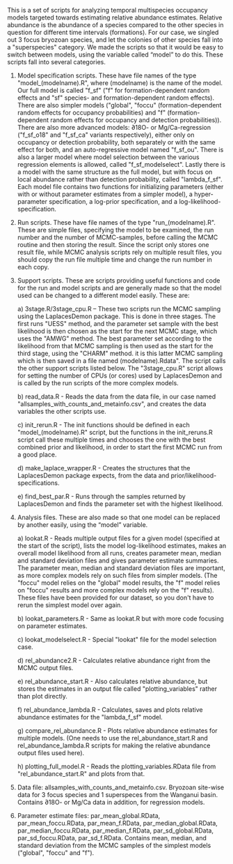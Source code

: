 This is a set of scripts for analyzing temporal multispecies occupancy models targeted towards estimating relative abundance estimates. Relative abundance is the abundance of a species compared to the other species in question for different time intervals (formations). For our case, we singled out 3 focus bryozoan species, and let the colonies of other species fall into a "superspecies" category. We made the scripts so that it would be easy to switch between models, using the variable called “model” to do this. These scripts fall into several categories.

1.	Model specification scripts. These have file names of the type "model_(modelname).R", where (modelname) is the name of the model. Our full model is called "f_sf" ("f" for formation-dependent random effects and "sf" species- and formation-dependent random effects). There are also simpler models ("global", "foccu" (formation-dependent random effects for occupancy probabilities) and "f" (formation-dependent random effects for occupancy and detection probabilities)). There are also more advanced models: ∂18O- or Mg/Ca-regression ("f_sf_o18" and "f_sf_ca" variants respectively), either only on occupancy or detection probability, both separately or with the same effect for both, and an auto-regressive model named "f_sf_ou". There is also a larger model where model selection between the various regression elements is allowed, called "f_sf_modelselect". Lastly there is a model with the same structure as the full model, but with focus on local abundance rather than detection probability, called "lambda_f_sf". Each model file contains two functions for initializing parameters (either with or without parameter estimates from a simpler model), a hyper-parameter specification, a log-prior specification, and a log-likelihood-specification.

2.	Run scripts. These have file names of the type "run_(modelname).R". These are simple files, specifying the model to be examined, the run number and the number of MCMC-samples, before calling the MCMC routine and then storing the result. Since the script only stores one result file, while MCMC analysis scripts rely on multiple result files, you should copy the run file multiple time and change the run number in each copy.

3.	Support scripts. These are scripts providing useful functions and code for the run and model scripts and are generally made so that the model used can be changed to a different model easily. These are: 

       a)	3stage.R/3stage_cpu.R – These two scripts run the MCMC sampling using the LaplacesDemon package. This is done in three stages. The first runs "UESS" method, and the parameter set sample with the best likelihood is then chosen as the start for the next MCMC stage, which uses the "AMWG" method. The best parameter set according to the likelihood from that MCMC sampling is then used as the start for the third stage, using the "CHARM" method. it is this latter MCMC sampling which is then saved in a file named (modelname).Rdata". The script calls the other support scripts listed below. The "3stage_cpu.R" script allows for setting the number of CPUs (or cores) used by LaplacesDemon and is called by the run scripts of the more complex models. 

       b)	read_data.R - Reads the data from the data file, in our case named "allsamples_with_counts_and_metainfo.csv", and creates the data variables the other scripts use. 

       c)	init_rerun.R - The init functions should be defined in each "model_(modelname).R" script, but the functions in the init_reruns.R script call these multiple times and chooses the one with the best combined prior and likelihood, in order to start the first MCMC run from a good place. 

       d)	make_laplace_wrapper.R - Creates the structures that the LaplacesDemon package expects, from the data and prior/likelihood-specifications. 

       e)	find_best_par.R - Runs through the samples returned by LaplacesDemon and finds the parameter set with the highest likelihood.

4.	Analysis files. These are also made so that one model can be replaced by another easily, using the “model” variable.

       a)	lookat.R - Reads multiple output files for a given model (specified at the start of the script), lists the model log-likelihood estimates, makes an overall model likelihood from all runs, creates parameter mean, median and standard deviation files and gives parameter estimate summaries. The parameter mean, median and standard deviation files are important, as more complex models rely on such files from simpler models. (The "foccu" model relies on the "global" model results, the "f" model relies on "foccu" results and more complex models rely on the "f" results). These files have been provided for our dataset, so you don't have to rerun the simplest model over again. 
      
       b)	lookat_parameters.R - Same as lookat.R but with more code focusing on parameter estimates. 
      
       c)	lookat_modelselect.R - Special "lookat" file for the model selection case.  
     
       d)	rel_abundance2.R - Calculates relative abundance right from the MCMC output files. 
      
       e)	rel_abundance_start.R - Also calculates relative abundance, but stores the estimates in an output file called "plotting_variables" rather than plot directly. 
      
       f)	rel_abundance_lambda.R - Calculates, saves and plots relative abundance estimates for the "lambda_f_sf" model. 
      
       g)	compare_rel_abundance.R - Plots relative abundance estimates for multiple models. (One needs to use the rel_abundance_start.R and rel_abundance_lambda.R scripts for making the relative abundance output files used here). 
      
       h)	plotting_full_model.R - Reads the plotting_variables.RData file from "rel_abundance_start.R" and plots from that.

5.	Data file: allsamples_with_counts_and_metainfo.csv. Bryozoan site-wise data for 3 focus species and 1 superspeces from the Wanganui basin. Contains ∂18O- or Mg/Ca data in addition, for regression models.

6.	Parameter estimate files: par_mean_global.RData, par_mean_foccu.RData, par_mean_f.RData, par_median_global.RData, par_median_foccu.RData, par_median_f.RData, par_sd_global.RData, par_sd_foccu.RData, par_sd_f.RData. Contains mean, median, and standard deviation from the MCMC samples of the simplest models ("global", "foccu" and "f").

